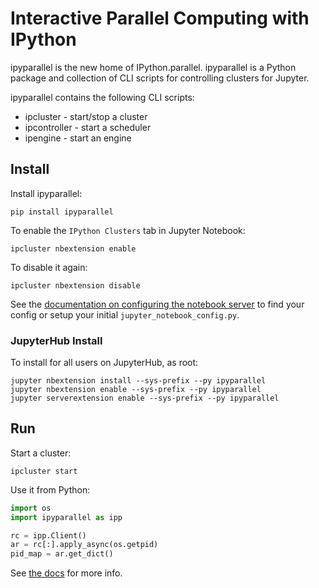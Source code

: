 # Interactive Parallel Computing with IPython

ipyparallel is the new home of IPython.parallel. ipyparallel is a Python package and collection of CLI scripts for controlling clusters for Jupyter. 

ipyparallel contains the following CLI scripts:

* ipcluster - start/stop a cluster
* ipcontroller - start a scheduler
* ipengine - start an engine

## Install

Install ipyparallel:

    pip install ipyparallel

To enable the `IPython Clusters` tab in Jupyter Notebook:

    ipcluster nbextension enable


To disable it again:

    ipcluster nbextension disable

See the [documentation on configuring the notebook server](https://jupyter-notebook.readthedocs.org/en/latest/public_server.html)
to find your config or setup your initial `jupyter_notebook_config.py`.

### JupyterHub Install

To install for all users on JupyterHub, as root:

    jupyter nbextension install --sys-prefix --py ipyparallel
    jupyter nbextension enable --sys-prefix --py ipyparallel
    jupyter serverextension enable --sys-prefix --py ipyparallel

## Run

Start a cluster:

    ipcluster start

Use it from Python:

```python
import os
import ipyparallel as ipp

rc = ipp.Client()
ar = rc[:].apply_async(os.getpid)
pid_map = ar.get_dict()
```

See [the docs](https://ipyparallel.readthedocs.org) for more info.
